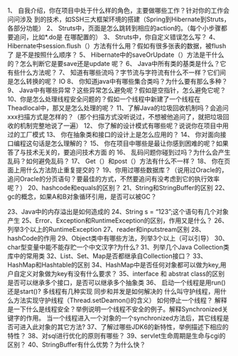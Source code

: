1、 自我介绍，你在项目中处于什么样的角色，主要做哪些工作？针对你的工作会问问涉及 到的技术，如SSH三大框架环境的搭建（Spring到Hibernate到Struts，各部分功能）
2、 Struts中，页面是怎么跳转到相应的action的。（每个小步骤都要追问，比如*.do是 在哪配置的）
3、 Struts中，你自定义错误怎么写？
4、 Hibernate中session.flush（）方法有什么用？假如有很多张表的数据，被flush了 是不是按照什么顺序？
5、 Hibernate中的saveOrUpdate（）方法是干什么的？怎么判断它是要save还是update 呢？
6、 Java中所有类的基类是什么？它有些什么方法呢？
7、 知道有哪些流吗？字节流与字符流有什么不一样？它们间是怎么转换的呢？ IO
8、 你知道java中有哪些集合类吗？为什么要有那么多种？
9、 Java中有哪些异常？这些异常怎么避免呢？假如是空指针，怎么避免它呢？
10、你是怎么处理线程安全问题的？假如一个线程中新建了一个线程在Theadlocal中，那又是怎么处理的呢？
11、了解Java的垃圾回收机制吗？会追问xxx扫描方式是怎样的？（那个扫描方式没听说过，不想被他追问了，就把垃圾回收的机制完整地说了一遍）
12、 你了解的设计模式有哪些呢？说说你在项目中用过的工厂模式
13、 你在抽象类和接口的设计上是怎么应用的？
14、 你对面向接口编程这句话是怎么理解的？
15、  你在项目中哪些是最让你感到困难的呢？如果答了与技术无关的，要追问技术方面 的
16、 乱码问题你碰到过吗？为什么会产生乱码？如何避免乱码？
17、 Get（）和post（）方法有什么不一样？
18、  你在页面上用什么方法防止重复提交的？
19、你用过哪些数据库？（说用过Oracle的，追问Oracle的分页语句？要最佳的方式，不然要追问有没考虑到它的执行效率呢？）
20、hashcode和equals的区别？
21、String和StringBuffer的区别
22、gc的概念，如果A和B对象循环引用，是否可以被GC？

23、Java中的内存溢出是如何造成的
24、String s = “123”;这个语句有几个对象产生
25、Error、Exception和RuntimeException的区别，作用又是什么？
26、列举3个以上的RuntimeException
27、reader和inputstream区别
28、hashCode的作用
29、Object类中有哪些方法，列举3个以上（可以引导）
30、char型变量中能不能存贮一个中文汉字?为什么?
31、列举几个Java Collection类库中的常用类
32、List、Set、Map是否都继承自Collection接口？
33、HashMap和Hashtable的区别
34、HashMap中是否任何对象都可以做为key,用户自定义对象做为key有没有什么要求？
35、interface 和 abstrat class的区别   是否可以继承多个接口，是否可以继承多个抽象类
36、 启动一个线程是用run()还是start()?   多线程有几种实现  同步和并发是如何解决的    什么叫守护线程，用什么方法实现守护线程（Thread.setDeamon()的含义）  如何停止一个线程？  解释是一下什么是线程安全？举例说明一个线程不安全的例子。解释Synchronized关键字的作用。  当一个线程进入一个对象的一个synchronized方法后，其它线程是否可进入此对象的其它方法?
37、了解过哪些JDK6的新特性，举例描述下相应的特性？
38、对sql进行优化的原则有哪些？
39、servlet生命周期是生命与cgi的区别？
40、StringBuffer有什么优势？为什么快？

